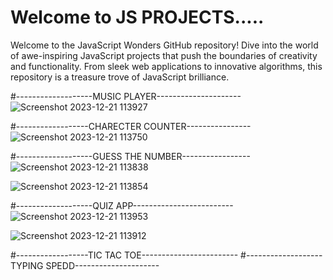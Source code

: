 # Welcome to JS PROJECTS.....

Welcome to the JavaScript Wonders GitHub repository! Dive into the world of awe-inspiring JavaScript projects that push the boundaries of creativity and functionality. From sleek web applications to innovative algorithms, this repository is a treasure trove of JavaScript brilliance.

#-------------------MUSIC PLAYER---------------------
![Screenshot 2023-12-21 113927](https://github.com/vipulghadi/JAVASCRIPT-PROJECTS-IMP-/assets/99540970/bffbda90-4525-4dd5-8efe-cea98f969cd7)

#------------------CHARECTER COUNTER----------------
![Screenshot 2023-12-21 113750](https://github.com/vipulghadi/JAVASCRIPT-PROJECTS-IMP-/assets/99540970/6c1168f5-fa1c-4a0a-85f9-eb1fdd748271)

#-------------------GUESS THE NUMBER-----------------
![Screenshot 2023-12-21 113838](https://github.com/vipulghadi/JAVASCRIPT-PROJECTS-IMP-/assets/99540970/29fffa12-8522-4dcc-be12-48a30636946b)

![Screenshot 2023-12-21 113854](https://github.com/vipulghadi/JAVASCRIPT-PROJECTS-IMP-/assets/99540970/0e78265b-f937-4c8d-9faf-86f0ef37c9be)

#-------------------QUIZ APP-------------------------
![Screenshot 2023-12-21 113953](https://github.com/vipulghadi/JAVASCRIPT-PROJECTS-IMP-/assets/99540970/07d95de7-d18b-497b-adf7-864b98a13e50)

![Screenshot 2023-12-21 113912](https://github.com/vipulghadi/JAVASCRIPT-PROJECTS-IMP-/assets/99540970/32a3a70c-d30e-4d22-8aca-9361d3b22686)

#------------------TIC TAC TOE------------------------
#-------------------TYPING SPEDD---------------------
